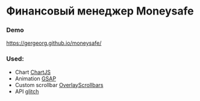 # Финансовый менеджер Moneysafe

### Demo
https://gergeorg.github.io/moneysafe/

### Used:

- Chart [ChartJS](https://www.chartjs.org/)
- Animation [GSAP](https://gsap.com/) 
- Custom scrollbar [OverlayScrollbars](https://github.com/KingSora/OverlayScrollbars)
- API [glitch](https://glitch.com/)
